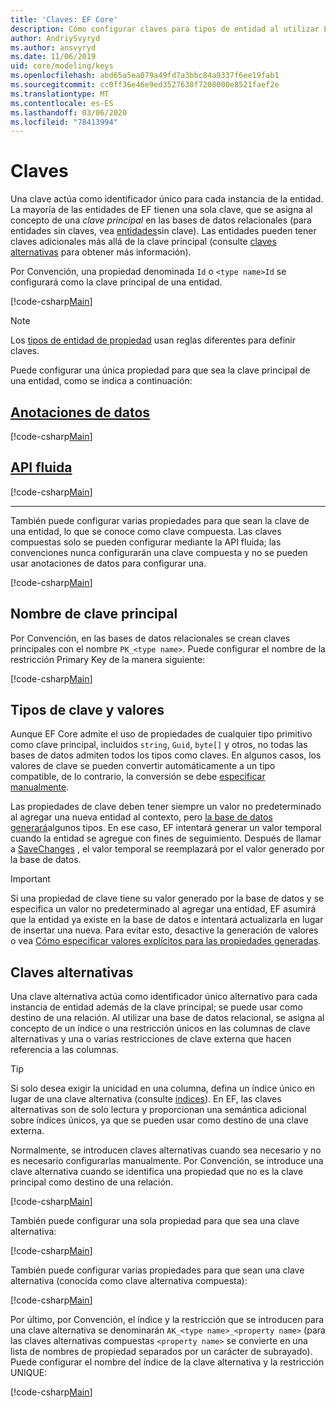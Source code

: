 ```yaml
---
title: 'Claves: EF Core'
description: Cómo configurar claves para tipos de entidad al utilizar Entity Framework Core
author: AndriySvyryd
ms.author: ansvyryd
ms.date: 11/06/2019
uid: core/modeling/keys
ms.openlocfilehash: abd65a5ea079a49fd7a3bbc84a9337f6ee19fab1
ms.sourcegitcommit: cc0ff36e46e9ed3527638f7208000e8521faef2e
ms.translationtype: MT
ms.contentlocale: es-ES
ms.lasthandoff: 03/06/2020
ms.locfileid: "78413994"
---
```

# <a name="keys"></a>Claves

Una clave actúa como identificador único para cada instancia de la entidad. La mayoría de las entidades de EF tienen una sola clave, que se asigna al concepto de una *clave principal* en las bases de datos relacionales (para entidades sin claves, vea [entidades](xref:core/modeling/keyless-entity-types)sin clave). Las entidades pueden tener claves adicionales más allá de la clave principal (consulte [claves alternativas](#alternate-keys) para obtener más información).

Por Convención, una propiedad denominada `Id` o `<type name>Id` se configurará como la clave principal de una entidad.

[!code-csharp[Main](../../../samples/core/Modeling/Conventions/KeyId.cs?name=KeyId&highlight=3,11)]

> [!NOTE]
> Los [tipos de entidad de propiedad](xref:core/modeling/owned-entities) usan reglas diferentes para definir claves.

Puede configurar una única propiedad para que sea la clave principal de una entidad, como se indica a continuación:

## <a name="data-annotations"></a>[Anotaciones de datos](#tab/data-annotations)

[!code-csharp[Main](../../../samples/core/Modeling/DataAnnotations/KeySingle.cs?name=KeySingle&highlight=3)]

## <a name="fluent-api"></a>[API fluida](#tab/fluent-api)

[!code-csharp[Main](../../../samples/core/Modeling/FluentAPI/KeySingle.cs?name=KeySingle&highlight=4)]

***

También puede configurar varias propiedades para que sean la clave de una entidad, lo que se conoce como clave compuesta. Las claves compuestas solo se pueden configurar mediante la API fluida; las convenciones nunca configurarán una clave compuesta y no se pueden usar anotaciones de datos para configurar una.

[!code-csharp[Main](../../../samples/core/Modeling/FluentAPI/KeyComposite.cs?name=KeyComposite&highlight=4)]

## <a name="primary-key-name"></a>Nombre de clave principal

Por Convención, en las bases de datos relacionales se crean claves principales con el nombre `PK_<type name>`. Puede configurar el nombre de la restricción Primary Key de la manera siguiente:

[!code-csharp[Main](../../../samples/core/Modeling/FluentAPI/KeyName.cs?name=KeyName&highlight=5)]

## <a name="key-types-and-values"></a>Tipos de clave y valores

Aunque EF Core admite el uso de propiedades de cualquier tipo primitivo como clave principal, incluidos `string`, `Guid`, `byte[]` y otros, no todas las bases de datos admiten todos los tipos como claves. En algunos casos, los valores de clave se pueden convertir automáticamente a un tipo compatible, de lo contrario, la conversión se debe [especificar manualmente](xref:core/modeling/value-conversions).

Las propiedades de clave deben tener siempre un valor no predeterminado al agregar una nueva entidad al contexto, pero [la base de datos generará](xref:core/modeling/generated-properties)algunos tipos. En ese caso, EF intentará generar un valor temporal cuando la entidad se agregue con fines de seguimiento. Después de llamar a [SaveChanges](/dotnet/api/Microsoft.EntityFrameworkCore.DbContext.SaveChanges) , el valor temporal se reemplazará por el valor generado por la base de datos.

> [!Important]
> Si una propiedad de clave tiene su valor generado por la base de datos y se especifica un valor no predeterminado al agregar una entidad, EF asumirá que la entidad ya existe en la base de datos e intentará actualizarla en lugar de insertar una nueva. Para evitar esto, desactive la generación de valores o vea [Cómo especificar valores explícitos para las propiedades generadas](../saving/explicit-values-generated-properties.md).

## <a name="alternate-keys"></a>Claves alternativas

Una clave alternativa actúa como identificador único alternativo para cada instancia de entidad además de la clave principal; se puede usar como destino de una relación. Al utilizar una base de datos relacional, se asigna al concepto de un índice o una restricción únicos en las columnas de clave alternativas y una o varias restricciones de clave externa que hacen referencia a las columnas.

> [!TIP]
> Si solo desea exigir la unicidad en una columna, defina un índice único en lugar de una clave alternativa (consulte [índices](indexes.md)). En EF, las claves alternativas son de solo lectura y proporcionan una semántica adicional sobre índices únicos, ya que se pueden usar como destino de una clave externa.

Normalmente, se introducen claves alternativas cuando sea necesario y no es necesario configurarlas manualmente. Por Convención, se introduce una clave alternativa cuando se identifica una propiedad que no es la clave principal como destino de una relación.

[!code-csharp[Main](../../../samples/core/Modeling/Conventions/AlternateKey.cs?name=AlternateKey&highlight=12)]

También puede configurar una sola propiedad para que sea una clave alternativa:

[!code-csharp[Main](../../../samples/core/Modeling/FluentAPI/AlternateKeySingle.cs?name=AlternateKeySingle&highlight=4)]

También puede configurar varias propiedades para que sean una clave alternativa (conocida como clave alternativa compuesta):

[!code-csharp[Main](../../../samples/core/Modeling/FluentAPI/AlternateKeyComposite.cs?name=AlternateKeyComposite&highlight=4)]

Por último, por Convención, el índice y la restricción que se introducen para una clave alternativa se denominarán `AK_<type name>_<property name>` (para las claves alternativas compuestas `<property name>` se convierte en una lista de nombres de propiedad separados por un carácter de subrayado). Puede configurar el nombre del índice de la clave alternativa y la restricción UNIQUE:

[!code-csharp[Main](../../../samples/core/Modeling/FluentAPI/AlternateKeyName.cs?name=AlternateKeyName&highlight=5)]
